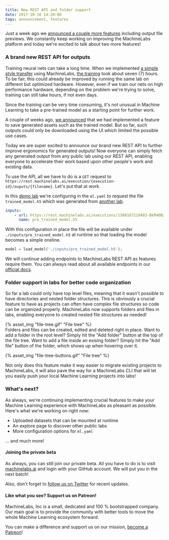 ```yaml
---
title: New REST API and folder support
date: 2017-10-16 14:20:00
tags: announcement, features
---
```


Just a week ago we [announced a couple more features](/2017/10/09/feature-update-file-previews-guides-and-patreons/) including output file previews. We constantly keep working on improving the MachineLabs platform and today we're excited to talk about two more features!

<!-- more -->

### A brand new REST API for outputs

Training neural nets can take a long time. When we implemented [a simple style transfer](/2017/09/26/a-neural-style-transfer-in-the-browser/) using MachineLabs, [the training](https://machinelabs.ai/editor/rJQrQ5wjZ/1506415557004-HkTTQ5Dob?file=ml.yaml&tab=editor) took about seven (7) hours. To be fair, this could already be improved by running the same lab on different but optimized hardware. However, even if we train our nets on high performance hardware, depending on the problem we're trying to solve, training can still take hours, if not even days.

Since the training can be very time consuming, it's not unusual in Machine Learning to take a pre-trained model as a starting point for further work.

A couple of weeks ago, [we announced](https://blog.machinelabs.ai/2017/09/13/feature-update-saving-outputs-better-console-and-more/) that we had implemented a feature to save generated assets such as the trained model. But so far, such outputs could only be downloaded using the UI which limited the possible use cases.

Today we are super excited to announce our brand new REST API to further improve ergonomics for generated outputs! Now everyone can simply fetch any generated output from any public lab using our REST API, enabling everyone to accelerate their work based upon other people's work and existing data.

To use the API, all we have to do is a `GET` request to `https://rest.machinelabs.ai/execution/{execution-id}/ouputs/{filename}`. Let's put that at work.

In this [demo lab](https://machinelabs.ai/editor/Hy8uCrfTW/1508168255909-S1_rMIfTW?tab=editor&file=main.py) we're configuring in the `ml.yaml` to request the file `trained_model.h5` which was generated from [another lab](https://machinelabs.ai/editor/SJSppBMTZ/1508167210403-BkM40Bzpb?file=main.py&tab=outputs).

```yaml
inputs:
    - url: https://rest.machinelabs.ai/executions/1508167210403-BkM40Bzpb/outputs/trained_model.h5
      name: pre_trained_model.h5
```

With this configuration in place the file will be available under `./inputs/pre_trained_model.h5` at runtime so that loading the model becomes a simple oneline.

```python
model = load_model('./inputs/pre_trained_model.h5');
```

We will continue adding endpoints to MachineLabs REST API as features require them. You can always read about all available endpoints in our [official docs](https://docs.machinelabs.ai).

### Folder support in labs for better code organization

So far a lab could only have top level files, meaning that it wasn't possible to have directories and nested folder structures. This is obviously a crucial feature to have as projects can often have complex file structures so code can be organized properly. MachineLabs now supports folders and files in labs, enabling everyone to created nested file structures as needed!

{% asset_img "file-tree.gif" "File tree" %}
<br>
Folders and files can be created, edited and deleted right in place. Want to add a folder in the root level? Simply hit the "Add folder" button at the top of the file tree. Want to add a file inside an exising folder? Simply hit the "Add file" button of the folder, which shows up when hovering over it.

{% asset_img "file-tree-buttons.gif" "File tree" %}
<br>

Not only does this feature make it way easier to migrate existing projects to MachineLabs, it will also pave the way for a MachineLabs CLI that will let you easily push your local Machine Learning projects into labs!

### What's next?

As always, we're continuing implementing crucial features to make your Machine Learning experience with MachineLabs as pleasant as possible. Here's what we're working on right now:

- Uploaded datasets that can be mounted at runtime
- An explore page to discover other public labs
- More configuration options for `ml.yaml`

... and much more!

#### Joining the private beta

As always, you can still join our private beta. All you have to do is to visit [machinelabs.ai](https://machinelabs.ai) and login with your GitHub account. We will put you in the next batch!

Also, don't forget to [follow us on Twitter](https://twitter.com/machinelabs_ai) for recent updates.


#### Like what you see? Support us on Patreon!

MachineLabs, Inc is a small, dedicated and 100 % bootstrapped company. Our main goal is to provide the community with better tools to move the whole Machine Learning ecosystem forward.

You can make a difference and support us on our mission, [become a Patreon](https://patreon.com/machinelabs)!
